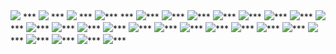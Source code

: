 <img src="http://xpy.calfhost.com/Images/%A8t%B2%CE%A4%C0%AAR%BBP%B3%5D%ADp(201410211148)-page-001.jpg">
***
<img src="http://xpy.calfhost.com/Images/%A8t%B2%CE%A4%C0%AAR%BBP%B3%5D%ADp(201410211148)-page-002.jpg">
***
<img src="http://xpy.calfhost.com/Images/%A8t%B2%CE%A4%C0%AAR%BBP%B3%5D%ADp(201410211148)-page-003.jpg">
***
<img src="http://xpy.calfhost.com/Images/%A8t%B2%CE%A4%C0%AAR%BBP%B3%5D%ADp(201410211148)-page-004.jpg">***
***
<img src="http://xpy.calfhost.com/Images/%A8t%B2%CE%A4%C0%AAR%BBP%B3%5D%ADp(201410211148)-page-005.jpg">***
<img src="http://xpy.calfhost.com/Images/%A8t%B2%CE%A4%C0%AAR%BBP%B3%5D%ADp(201410211148)-page-006.jpg">***
<img src="http://xpy.calfhost.com/Images/%A8t%B2%CE%A4%C0%AAR%BBP%B3%5D%ADp(201410211148)-page-007.jpg">***
<img src="http://xpy.calfhost.com/Images/%A8t%B2%CE%A4%C0%AAR%BBP%B3%5D%ADp(201410211148)-page-008.jpg">***
<img src="http://xpy.calfhost.com/Images/%A8t%B2%CE%A4%C0%AAR%BBP%B3%5D%ADp(201410211148)-page-009.jpg">***
<img src="http://xpy.calfhost.com/Images/%A8t%B2%CE%A4%C0%AAR%BBP%B3%5D%ADp(201410211148)-page-010.jpg">***
<img src="http://xpy.calfhost.com/Images/%A8t%B2%CE%A4%C0%AAR%BBP%B3%5D%ADp(201410211148)-page-011.jpg">***
<img src="http://xpy.calfhost.com/Images/%A8t%B2%CE%A4%C0%AAR%BBP%B3%5D%ADp(201410211148)-page-012.jpg">***
<img src="http://xpy.calfhost.com/Images/%A8t%B2%CE%A4%C0%AAR%BBP%B3%5D%ADp(201410211148)-page-013.jpg">***
<img src="http://xpy.calfhost.com/Images/%A8t%B2%CE%A4%C0%AAR%BBP%B3%5D%ADp(201410211148)-page-014.jpg">***
<img src="http://xpy.calfhost.com/Images/%A8t%B2%CE%A4%C0%AAR%BBP%B3%5D%ADp(201410211148)-page-015.jpg">***
<img src="http://xpy.calfhost.com/Images/%A8t%B2%CE%A4%C0%AAR%BBP%B3%5D%ADp(201410211148)-page-016.jpg">***
<img src="http://xpy.calfhost.com/Images/%A8t%B2%CE%A4%C0%AAR%BBP%B3%5D%ADp(201410211148)-page-017.jpg">***
<img src="http://xpy.calfhost.com/Images/%A8t%B2%CE%A4%C0%AAR%BBP%B3%5D%ADp(201410211148)-page-018.jpg">***
<img src="http://xpy.calfhost.com/Images/%A8t%B2%CE%A4%C0%AAR%BBP%B3%5D%ADp(201410211148)-page-019.jpg">***
<img src="http://xpy.calfhost.com/Images/%A8t%B2%CE%A4%C0%AAR%BBP%B3%5D%ADp(201410211148)-page-020.jpg">***
<img src="http://xpy.calfhost.com/Images/%A8t%B2%CE%A4%C0%AAR%BBP%B3%5D%ADp(201410211148)-page-021.jpg">***
<img src="http://xpy.calfhost.com/Images/%A8t%B2%CE%A4%C0%AAR%BBP%B3%5D%ADp(201410211148)-page-022.jpg">***
<img src="http://xpy.calfhost.com/Images/%A8t%B2%CE%A4%C0%AAR%BBP%B3%5D%ADp(201410211148)-page-023.jpg">***
<img src="http://xpy.calfhost.com/Images/%A8t%B2%CE%A4%C0%AAR%BBP%B3%5D%ADp(201410211148)-page-024.jpg">***
<img src="http://xpy.calfhost.com/Images/%A8t%B2%CE%A4%C0%AAR%BBP%B3%5D%ADp(201410211148)-page-025.jpg">***
<img src="http://xpy.calfhost.com/Images/%A8t%B2%CE%A4%C0%AAR%BBP%B3%5D%ADp(201410211148)-page-026.jpg">***
<img src="http://xpy.calfhost.com/Images/%A8t%B2%CE%A4%C0%AAR%BBP%B3%5D%ADp(201410211148)-page-027.jpg">***
<img src="http://xpy.calfhost.com/Images/%A8t%B2%CE%A4%C0%AAR%BBP%B3%5D%ADp(201410211148)-page-028.jpg">***
